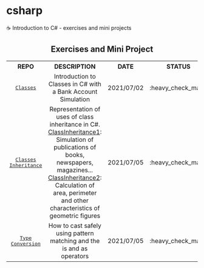# csharp

:coffee: Introduction to C# - exercises and mini projects

<h2 align="center">Exercises and Mini Project</h2>

<table align="center">
  <tr align="center">
    <th>REPO</th>
    <th>DESCRIPTION</th>
    <th>DATE</th>
    <th>STATUS</th>
  </tr>
  <tr align="center">
    <td><kbd><a href="https://github.com/FelipePDS/csharp/tree/main/Classes">Classes</a></kbd></td>
    <td>Introduction to Classes in C# with a Bank Account Simulation</td>
    <td>2021/07/02</td>
    <td>:heavy_check_mark:</td>
  </tr>
  <tr align="center">
    <td><kbd><a href="https://github.com/FelipePDS/csharp/tree/main/ClassInheritance">Classes Inheritance</a></kbd></td>
    <td>Representation of uses of class inheritance in C#. <br><a href="https://github.com/FelipePDS/csharp/tree/main/ClassInheritance/ClassInheritance">ClassInheritance1</a>: Simulation of publications of books, newspapers, magazines... <br><a href="https://github.com/FelipePDS/csharp/tree/main/ClassInheritance/ClassInheritance2">ClassInheritance2</a>: Calculation of area, perimeter and other characteristics of geometric figures</td>
    <td>2021/07/05</td>
    <td>:heavy_check_mark:</td>
  </tr>
  <tr align="center">
    <td><kbd><a href="https://github.com/FelipePDS/csharp/tree/main/TypeConversion">Type Conversion</a></kbd></td>
    <td>How to cast safely using pattern matching and the is and as operators</td>
    <td>2021/07/05</td>
    <td>:heavy_check_mark:</td>
  </tr>
</table>
